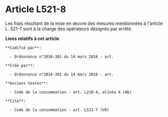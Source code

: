 # Article L521-8

Les frais résultant de la mise en œuvre des mesures mentionnées à l'article L. 521-7 sont à la charge des opérateurs désignés
par arrêté.

**Liens relatifs à cet article**

	**Codifié par**:

	  - Ordonnance n°2016-301 du 14 mars 2016 - art.

	**Créé par**:

	  - Ordonnance n°2016-301 du 14 mars 2016 - art.

	**Anciens textes**:

	  - Code de la consommation - art. L218-4, alinéa 4 (Ab)

	**Cite**:

	  - Code de la consommation - art. L521-7 (VD)
